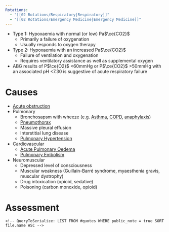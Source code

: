 ```yaml
---
Rotations:
  - "[[02 Rotations/Respiratory|Respiratory]]"
  - "[[02 Rotations/Emergency Medicine|Emergency Medicine]]"
---
```

- Type 1: Hypoxaemia with normal (or low) Pa$\ce{CO2}$
	- Primarily a failure of oxygenation
	- Usually responds to oxygen therapy
- Type 2: Hypoxaemia with an increased Pa$\ce{CO2}$
	- Failure of ventilation and oxygenation
	- Requires ventilatory assistance as well as supplemental oxygen
- ABG results of P$\ce{O2}$ <60mmHg or P$\ce{CO2}$ >50mmHg with an associated pH <7.30 is suggestive of acute respiratory failure
# Causes
- [Acute obstruction](01%20Disciplines/Clinical/Emergencies/Acute%20Airway%20Failure.md)
- Pulmonary
	- Bronchosapsm with wheeze (e.g. [Asthma](01%20Disciplines/Respiratory/Conditions/Asthma.md), [COPD](01%20Disciplines/Respiratory/Conditions/COPD.md), [anaphylaxis](01%20Disciplines/Immunology/Emergencies/Anaphylaxis.md))
	- [Pneumothorax](01%20Disciplines/Respiratory/Conditions/Pneumothorax.md)
	- Massive pleural effusion
	- Interstitial lung disease
	- [Pulmonary Hypertension](01%20Disciplines/Cardiology/Conditions/Pulmonary%20Hypertension.md)
- Cardiovascular
	- [Acute Pulmonary Oedema](Acute%20Pulmonary%20Oedema)
	- [Pulmonary Embolism](Pulmonary%20Embolism)
- Neuromuscular
	- Depressed level of consciousness
	- Muscular weakness (Guillain-Barré syndrome, myaesthenia gravis, muscular dystrophy)
	- Drug intoxication (opioid, sedative)
	- Poisoning (carbon monoxide, opioid)
# Assessment
```
<!-- QueryToSerialize: LIST FROM #quotes WHERE public_note = true SORT file.name ASC -->
```

<!-- QueryToSerialize: LIST FROM "02 Rotations" -->